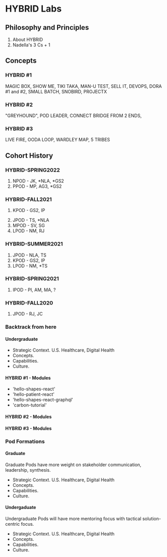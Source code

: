# HYBRID Labs

## Philosophy and Principles 
1. About HYBRID
2. Nadella's 3 Cs + 1

## Concepts
### HYBRID #1
MAGIC BOX, SHOW ME, TIKI TAKA, MAN-U TEST,
SELL IT, DEVOPS, DORA #1 and #2, SMALL BATCH,
SNOBIRD, PROJECTX

### HYBRID #2
"GREYHOUND", POD LEADER, CONNECT BRIDGE FROM 2 ENDS,

### HYBRID #3
LIVE FIRE, OODA LOOP, WARDLEY MAP, 5 TRIBES

## Cohort History

### HYBRID-SPRING2022
1. NPOD - JK, *NLA, *GS2
2. PPOD - MP, AG3, *GS2

### HYBRID-FALL2021
1. KPOD - GS2, IP
> 
2. JPOD - TS, *NLA
3. MPOD - SV, SG
4. LPOD - NM, RJ

### HYBRID-SUMMER2021
1. JPOD - NLA, TS
2. KPOD - GS2, IP
3. LPOD - NM, *TS

### HYBRID-SPRING2021
1. IPOD - PI, AM, MA, ? 

### HYBRID-FALL2020
1. JPOD - RJ, JC

### Backtrack from here

#### Undergraduate
- Strategic Context.  U.S. Healthcare, Digital Health
- Concepts.
- Capabilities.
- Culture. 

#### HYBRID #1 - Modules
- 'hello-shapes-react'
- 'hello-patient-react'
- 'hello-shapes-react-graphql'
- 'carbon-tutorial'

#### HYBRID #2 - Modules

#### HYBRID #3 - Modules

### Pod Formations
#### Graduate
Graduate Pods have more weight on stakeholder communication, leadership, synthesis.
- Strategic Context.  U.S. Healthcare, Digital Health
- Concepts.
- Capabilities.
- Culture. 
#### Undergaduate
Undergraduate Pods will have more mentoring focus with tactical solution-centric focus.
- Strategic Context.  U.S. Healthcare, Digital Health
- Concepts.
- Capabilities.
- Culture. 
